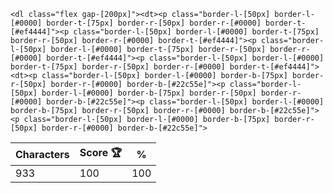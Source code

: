 `<dl class="flex gap-[200px]"><dt><p class="border-l-[50px] border-l-[#0000] border-t-[75px] border-r-[50px] border-r-[#0000] border-t-[#ef4444]"><p class="border-l-[50px] border-l-[#0000] border-t-[75px] border-r-[50px] border-r-[#0000] border-t-[#ef4444]"><p class="border-l-[50px] border-l-[#0000] border-t-[75px] border-r-[50px] border-r-[#0000] border-t-[#ef4444]"><p class="border-l-[50px] border-l-[#0000] border-t-[75px] border-r-[50px] border-r-[#0000] border-t-[#ef4444]"><dt><p class="border-l-[50px] border-l-[#0000] border-b-[75px] border-r-[50px] border-r-[#0000] border-b-[#22c55e]"><p class="border-l-[50px] border-l-[#0000] border-b-[75px] border-r-[50px] border-r-[#0000] border-b-[#22c55e]"><p class="border-l-[50px] border-l-[#0000] border-b-[75px] border-r-[50px] border-r-[#0000] border-b-[#22c55e]"><p class="border-l-[50px] border-l-[#0000] border-b-[75px] border-r-[50px] border-r-[#0000] border-b-[#22c55e]">`

| Characters | Score 🏆 | %   |
| ---------- | -------- | --- |
| 933        | 100      | 100 |
